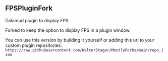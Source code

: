 ## FPSPluginFork

Dalamud plugin to display FPS

Forked to keep the option to display FPS in a plugin window.

You can use this version by building it yourself or adding this url to your custom plugin repositories:
```https://raw.githubusercontent.com/WalterStager/MostlyForks/main/repo.json```